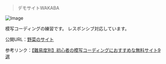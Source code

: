 > デモサイトWAKABA

![Image](https://github.com/user-attachments/assets/6b451a87-dc88-44db-b2b8-ff969c2a29ce)

模写コーディングの練習です。
レスポンシブ対応しています。

公開URL：[野菜のサイト](https://practice-peach-rho.vercel.app/)

参考リンク：[【難易度別】初心者の模写コーディングにおすすめな無料サイト9選](https://programming-yell.jp/copy-coding-site/#i-12)

